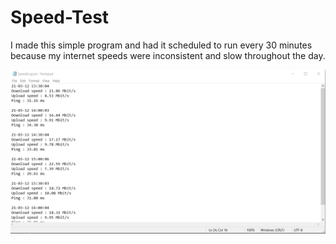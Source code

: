 # Speed-Test

I made this simple program and had it scheduled to run every 30 minutes because my internet speeds were inconsistent and slow throughout the day.
 
 ![Log Example](/SpeedLogExample.png) 
